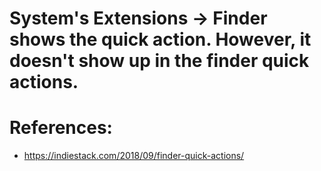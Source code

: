 # System's Extensions -> Finder shows the quick action. However, it doesn't show up in the finder quick actions.


# References:
- https://indiestack.com/2018/09/finder-quick-actions/
